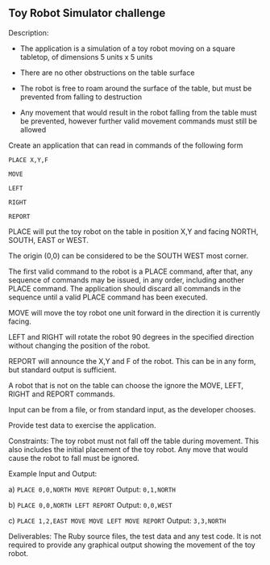 ## Toy Robot Simulator challenge

Description:

- The application is a simulation of a toy robot moving on a square tabletop, of dimensions 5 units x 5 units

- There are no other obstructions on the table surface

- The robot is free to roam around the surface of the table, but must be prevented from falling to destruction

- Any movement that would result in the robot falling from the table must be prevented, however further valid movement commands must still be allowed

Create an application that can read in commands of the following form

`PLACE X,Y,F`

`MOVE`

`LEFT`

`RIGHT`

`REPORT`

PLACE will put the toy robot on the table in position X,Y and facing NORTH, SOUTH, EAST or WEST.

The origin (0,0) can be considered to be the SOUTH WEST most corner.

The first valid command to the robot is a PLACE command, after that, any sequence of commands may be issued, in any order, including another PLACE command. The application should discard all commands in the sequence until a valid PLACE command has been executed.

MOVE will move the toy robot one unit forward in the direction it is currently facing.

LEFT and RIGHT will rotate the robot 90 degrees in the specified direction without changing the position of the robot.

REPORT will announce the X,Y and F of the robot. This can be in any form, but standard output is sufficient.

A robot that is not on the table can choose the ignore the MOVE, LEFT, RIGHT and REPORT commands.

Input can be from a file, or from standard input, as the developer chooses.

Provide test data to exercise the application.

Constraints: The toy robot must not fall off the table during movement. This also includes the initial placement of the toy robot. Any move that would cause the robot to fall must be ignored.



Example Input and Output:

a) `PLACE 0,0,NORTH MOVE REPORT` Output: `0,1,NORTH`

b) `PLACE 0,0,NORTH LEFT REPORT` Output: `0,0,WEST`

c) `PLACE 1,2,EAST MOVE MOVE LEFT MOVE REPORT` Output: `3,3,NORTH`

Deliverables: The Ruby source files, the test data and any test code. It is not required to provide any graphical output showing the movement of the toy robot.
